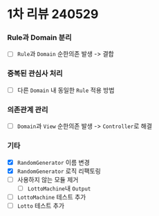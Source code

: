 # 1차 리뷰 240529

### Rule과 Domain 분리

- [ ] `Rule`과 `Domain` 순한의존 발생 -> 결합

### 중복된 관심사 처리

- [ ] 다른 `Domain` 내 동일한 `Rule` 적용 방법

### 의존관계 관리

- [ ] `Domain`과 `View` 순한의존 발생 -> `Controller`로 해결

### 기타

- [x] `RandomGenerator` 이름 변경
- [x] `RandomGenerator` 로직 리팩토링
- [ ] 사용하지 않는 모듈 제거
  - [ ] `LottoMachine`내 `Output`
- [ ] `LottoMachine` 테스트 추가
- [ ] `Lotto` 테스트 추가
